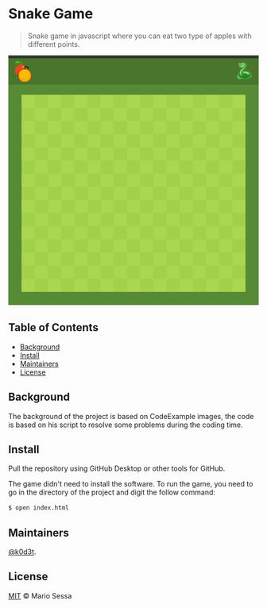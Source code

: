 # Snake Game


> Snake game in javascript where you can eat two type of apples with different points. 




![Screenshot](img/ground.png)




## Table of Contents

- [Background](#background)
- [Install](#install)
- [Maintainers](#maintainers)
- [License](#license)

## Background

The background of the project is based on CodeExample images, the code is based on his script to resolve some problems during the coding time.

## Install

Pull the repository using GitHub Desktop or other tools for GitHub.

The game didn't need to install the software. To run the game, you need to go in the directory of the project and digit the follow command:

```sh
$ open index.html
```

## Maintainers

[@k0d3t](https://github.com/K0D3T).


## License

[MIT](LICENSE) © Mario Sessa
